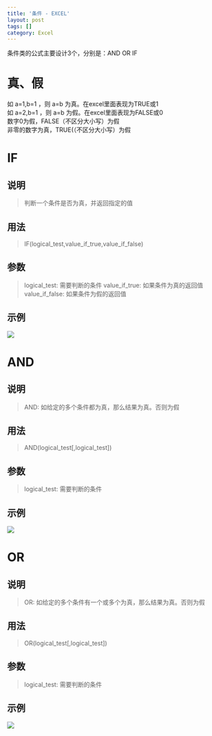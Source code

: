 ```yaml
---
title: '条件 - EXCEL'
layout: post
tags: []
category: Excel
---
```

条件类的公式主要设计3个，分别是：AND OR IF

# 真、假
如 a=1,b=1 ，则 a=b 为真。在excel里面表现为TRUE或1  
如 a=2,b=1 ，则 a=b 为假。在excel里面表现为FALSE或0  
数字0为假，FALSE（不区分大小写）为假  
非零的数字为真，TRUE(（不区分大小写）为假  

# IF

## 说明
> 判断一个条件是否为真，并返回指定的值

## 用法
> IF(logical_test,value_if_true,value_if_false)

## 参数
> logical_test: 需要判断的条件
> value_if_true: 如果条件为真的返回值
> value_if_false: 如果条件为假的返回值

## 示例

![](http://ww1.sinaimg.cn/mw690/006r5hvWgy1ft3nwtdotlj30la05vgm2.jpg)

# AND

## 说明
> AND: 如给定的多个条件都为真，那么结果为真。否则为假

## 用法
> AND(logical_test[,logical_test])

## 参数
> logical_test: 需要判断的条件

## 示例

![](http://ww1.sinaimg.cn/mw690/006r5hvWgy1ft3oa59s6jj30to04maae.jpg)

# OR

## 说明
> OR: 如给定的多个条件有一个或多个为真，那么结果为真。否则为假

## 用法
> OR(logical_test[,logical_test])

## 参数
> logical_test: 需要判断的条件

## 示例

![](http://ww1.sinaimg.cn/mw690/006r5hvWgy1ft3o7793svj30ts04cdg6.jpg)